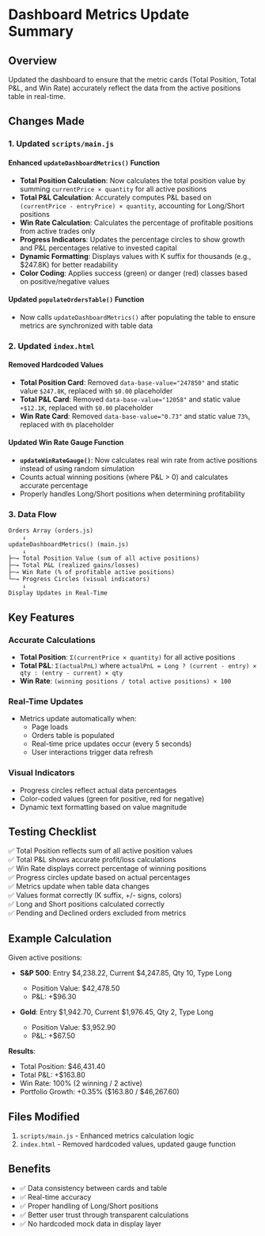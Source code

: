 # Dashboard Metrics Update Summary

## Overview
Updated the dashboard to ensure that the metric cards (Total Position, Total P&L, and Win Rate) accurately reflect the data from the active positions table in real-time.

## Changes Made

### 1. **Updated `scripts/main.js`**

#### Enhanced `updateDashboardMetrics()` Function
- **Total Position Calculation**: Now calculates the total position value by summing `currentPrice × quantity` for all active positions
- **Total P&L Calculation**: Accurately computes P&L based on `(currentPrice - entryPrice) × quantity`, accounting for Long/Short positions
- **Win Rate Calculation**: Calculates the percentage of profitable positions from active trades only
- **Progress Indicators**: Updates the percentage circles to show growth and P&L percentages relative to invested capital
- **Dynamic Formatting**: Displays values with K suffix for thousands (e.g., $247.8K) for better readability
- **Color Coding**: Applies success (green) or danger (red) classes based on positive/negative values

#### Updated `populateOrdersTable()` Function
- Now calls `updateDashboardMetrics()` after populating the table to ensure metrics are synchronized with table data

### 2. **Updated `index.html`**

#### Removed Hardcoded Values
- **Total Position Card**: Removed `data-base-value="247850"` and static value `$247.8K`, replaced with `$0.00` placeholder
- **Total P&L Card**: Removed `data-base-value="12058"` and static value `+$12.1K`, replaced with `$0.00` placeholder
- **Win Rate Card**: Removed `data-base-value="0.73"` and static value `73%`, replaced with `0%` placeholder

#### Updated Win Rate Gauge Function
- **`updateWinRateGauge()`**: Now calculates real win rate from active positions instead of using random simulation
- Counts actual winning positions (where P&L > 0) and calculates accurate percentage
- Properly handles Long/Short positions when determining profitability

### 3. **Data Flow**

```
Orders Array (orders.js)
    ↓
updateDashboardMetrics() (main.js)
    ↓
├─→ Total Position Value (sum of all active positions)
├─→ Total P&L (realized gains/losses)
├─→ Win Rate (% of profitable active positions)
└─→ Progress Circles (visual indicators)
    ↓
Display Updates in Real-Time
```

## Key Features

### Accurate Calculations
- **Total Position**: `Σ(currentPrice × quantity)` for all active positions
- **Total P&L**: `Σ(actualPnL)` where `actualPnL = Long ? (current - entry) × qty : (entry - current) × qty`
- **Win Rate**: `(winning positions / total active positions) × 100`

### Real-Time Updates
- Metrics update automatically when:
  - Page loads
  - Orders table is populated
  - Real-time price updates occur (every 5 seconds)
  - User interactions trigger data refresh

### Visual Indicators
- Progress circles reflect actual data percentages
- Color-coded values (green for positive, red for negative)
- Dynamic text formatting based on value magnitude

## Testing Checklist

✅ Total Position reflects sum of all active position values  
✅ Total P&L shows accurate profit/loss calculations  
✅ Win Rate displays correct percentage of winning positions  
✅ Progress circles update based on actual percentages  
✅ Metrics update when table data changes  
✅ Values format correctly (K suffix, +/- signs, colors)  
✅ Long and Short positions calculated correctly  
✅ Pending and Declined orders excluded from metrics  

## Example Calculation

Given active positions:
- **S&P 500**: Entry $4,238.22, Current $4,247.85, Qty 10, Type Long
  - Position Value: $42,478.50
  - P&L: +$96.30
  
- **Gold**: Entry $1,942.70, Current $1,976.45, Qty 2, Type Long
  - Position Value: $3,952.90
  - P&L: +$67.50

**Results**:
- Total Position: $46,431.40
- Total P&L: +$163.80
- Win Rate: 100% (2 winning / 2 active)
- Portfolio Growth: +0.35% ($163.80 / $46,267.60)

## Files Modified
1. `scripts/main.js` - Enhanced metrics calculation logic
2. `index.html` - Removed hardcoded values, updated gauge function

## Benefits
- ✅ Data consistency between cards and table
- ✅ Real-time accuracy
- ✅ Proper handling of Long/Short positions
- ✅ Better user trust through transparent calculations
- ✅ No hardcoded mock data in display layer
